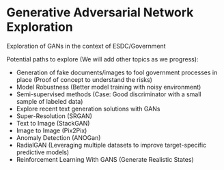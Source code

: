 # Generative Adversarial Network Exploration

Exploration of GANs in the context of ESDC/Government

Potential paths to explore (We will add other topics as we progress):

- Generation of fake documents/images to fool government processes in place (Proof of concept to understand the risks)
- Model Robustness (Better model training with noisy environment)
- Semi-supervised methods (Case: Good discriminator with a small sample of labeled data)
- Explore recent text generation solutions with GANs
- Super-Resolution (SRGAN)
- Text to Image (StackGAN)
- Image to Image (Pix2Pix)
- Anomaly Detection (ANOGan)
- RadialGAN (Leveraging multiple datasets to improve target-specific predictive models)
- Reinforcement Learning With GANS (Generate Realistic States)
